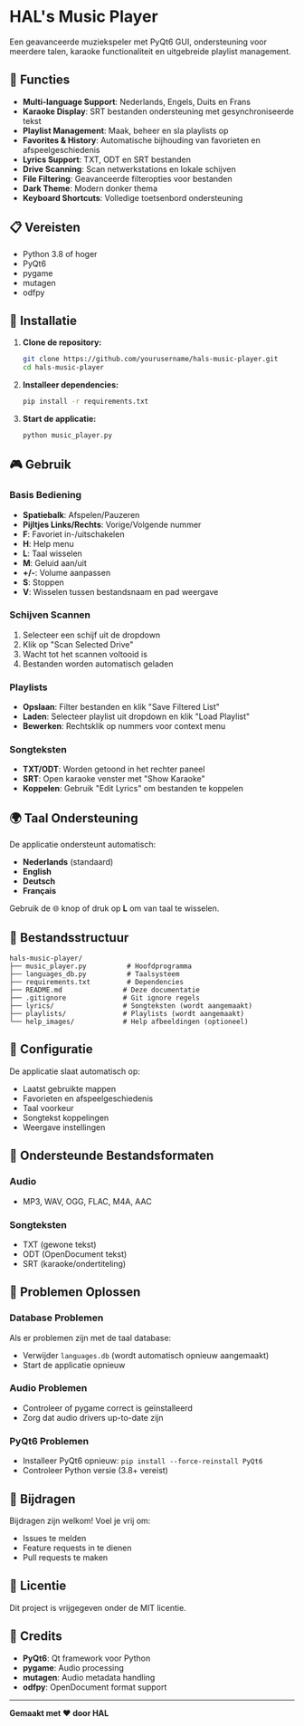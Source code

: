 # HAL's Music Player

Een geavanceerde muziekspeler met PyQt6 GUI, ondersteuning voor meerdere talen, karaoke functionaliteit en uitgebreide playlist management.

## 🎵 Functies

- **Multi-language Support**: Nederlands, Engels, Duits en Frans
- **Karaoke Display**: SRT bestanden ondersteuning met gesynchroniseerde tekst
- **Playlist Management**: Maak, beheer en sla playlists op
- **Favorites & History**: Automatische bijhouding van favorieten en afspeelgeschiedenis
- **Lyrics Support**: TXT, ODT en SRT bestanden
- **Drive Scanning**: Scan netwerkstations en lokale schijven
- **File Filtering**: Geavanceerde filteropties voor bestanden
- **Dark Theme**: Modern donker thema
- **Keyboard Shortcuts**: Volledige toetsenbord ondersteuning

## 📋 Vereisten

- Python 3.8 of hoger
- PyQt6
- pygame
- mutagen
- odfpy

## 🚀 Installatie

1. **Clone de repository:**
   ```bash
   git clone https://github.com/yourusername/hals-music-player.git
   cd hals-music-player
   ```

2. **Installeer dependencies:**
   ```bash
   pip install -r requirements.txt
   ```

3. **Start de applicatie:**
   ```bash
   python music_player.py
   ```

## 🎮 Gebruik

### Basis Bediening
- **Spatiebalk**: Afspelen/Pauzeren
- **Pijltjes Links/Rechts**: Vorige/Volgende nummer
- **F**: Favoriet in-/uitschakelen
- **H**: Help menu
- **L**: Taal wisselen
- **M**: Geluid aan/uit
- **+/-**: Volume aanpassen
- **S**: Stoppen
- **V**: Wisselen tussen bestandsnaam en pad weergave

### Schijven Scannen
1. Selecteer een schijf uit de dropdown
2. Klik op "Scan Selected Drive"
3. Wacht tot het scannen voltooid is
4. Bestanden worden automatisch geladen

### Playlists
- **Opslaan**: Filter bestanden en klik "Save Filtered List"
- **Laden**: Selecteer playlist uit dropdown en klik "Load Playlist"
- **Bewerken**: Rechtsklik op nummers voor context menu

### Songteksten
- **TXT/ODT**: Worden getoond in het rechter paneel
- **SRT**: Open karaoke venster met "Show Karaoke"
- **Koppelen**: Gebruik "Edit Lyrics" om bestanden te koppelen

## 🌍 Taal Ondersteuning

De applicatie ondersteunt automatisch:
- **Nederlands** (standaard)
- **English**
- **Deutsch**
- **Français**

Gebruik de 🌐 knop of druk op **L** om van taal te wisselen.

## 📁 Bestandsstructuur

```
hals-music-player/
├── music_player.py          # Hoofdprogramma
├── languages_db.py          # Taalsysteem
├── requirements.txt         # Dependencies
├── README.md               # Deze documentatie
├── .gitignore              # Git ignore regels
├── lyrics/                 # Songteksten (wordt aangemaakt)
├── playlists/              # Playlists (wordt aangemaakt)
└── help_images/            # Help afbeeldingen (optioneel)
```

## 🔧 Configuratie

De applicatie slaat automatisch op:
- Laatst gebruikte mappen
- Favorieten en afspeelgeschiedenis
- Taal voorkeur
- Songtekst koppelingen
- Weergave instellingen

## 🎵 Ondersteunde Bestandsformaten

### Audio
- MP3, WAV, OGG, FLAC, M4A, AAC

### Songteksten
- TXT (gewone tekst)
- ODT (OpenDocument tekst)
- SRT (karaoke/ondertiteling)

## 🐛 Problemen Oplossen

### Database Problemen
Als er problemen zijn met de taal database:
- Verwijder `languages.db` (wordt automatisch opnieuw aangemaakt)
- Start de applicatie opnieuw

### Audio Problemen
- Controleer of pygame correct is geïnstalleerd
- Zorg dat audio drivers up-to-date zijn

### PyQt6 Problemen
- Installeer PyQt6 opnieuw: `pip install --force-reinstall PyQt6`
- Controleer Python versie (3.8+ vereist)

## 🤝 Bijdragen

Bijdragen zijn welkom! Voel je vrij om:
- Issues te melden
- Feature requests in te dienen
- Pull requests te maken

## 📄 Licentie

Dit project is vrijgegeven onder de MIT licentie.

## 🙏 Credits

- **PyQt6**: Qt framework voor Python
- **pygame**: Audio processing
- **mutagen**: Audio metadata handling
- **odfpy**: OpenDocument format support

---

**Gemaakt met ❤️ door HAL** 